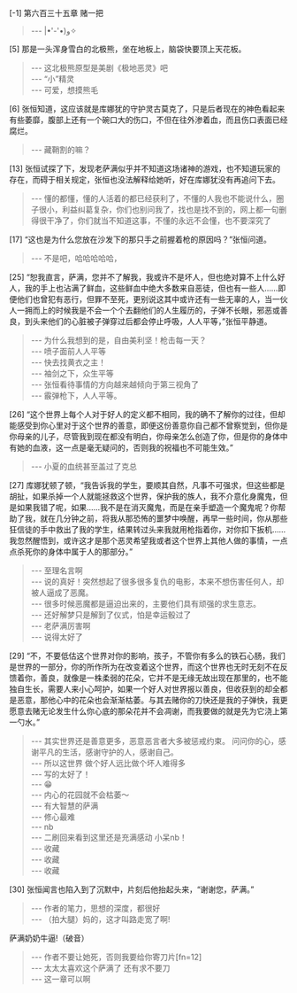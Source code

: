 
[-1] 第六百三十五章 赌一把
>--- |•'-'•)و✧<br>

[5] 那是一头浑身雪白的北极熊，坐在地板上，脑袋快要顶上天花板。
>--- 这北极熊原型是美剧《极地恶灵》吧<br>
>--- “小”精灵<br>
>--- 可爱，想摸熊毛<br>

[6] 张恒知道，这应该就是库娜犹的守护灵古莫克了，只是后者现在的神色看起来有些萎靡，腹部上还有一个碗口大的伤口，不但在往外渗着血，而且伤口表面已经腐烂。
>--- 藏鞘割的嘛？<br>

[13] 张恒试探了下，发现老萨满似乎并不知道这场诸神的游戏，也不知道玩家的存在，而碍于相关规定，张恒也没法解释给她听，好在库娜犹没有再追问下去。
>--- 懂的都懂，懂的人活着的都已经获利了，不懂的人我也不能说什么，圈子很小，利益纠葛复杂，你们也别问我了，找也是找不到的，网上都一句删得很干净了，你们就当不知道这事，不懂的永远不会懂，也不要深究了<br>

[17] “这也是为什么您放在沙发下的那只手之前握着枪的原因吗？”张恒问道。
>--- 不是吧，哈哈哈哈哈，<br>

[25] “恕我直言，萨满，您并不了解我，我或许不是坏人，但也绝对算不上什么好人，我的手上也沾满了鲜血，这些鲜血中绝大多数来自恶徒，但也有一些人……即便他们也曾犯有恶行，但罪不至死，更别说这其中或许还有一些无辜的人，当一伙人一拥而上的时候我是不会一个个去翻他们的人生履历的，子弹不长眼，邪恶或善良，到头来他们的心脏被子弹穿过后都会停止呼吸，人人平等，”张恒平静道。
>--- 为什么我想到的是，自由美利坚！枪击每一天？<br>
>--- 喷子面前人人平等<br>
>--- 快去找黄衣之主！<br>
>--- 袖剑之下，众生平等<br>
>--- 张恒看待事情的方向越来越倾向于第三视角了<br>
>--- 霰弹枪下，人人平等。<br>

[26] “这个世界上每个人对于好人的定义都不相同，我的确不了解你的过往，但却能感受到你心里对于这个世界的善意，即便这份善意你自己都不曾察觉到，但你是你母亲的儿子，尽管我到现在都没有明白，你母亲怎么创造了你，但是你的身体中有她的血液，这一点是毫无疑问的，否则我的祝福也不可能生效。”
>--- 小夏的血统甚至盖过了克总<br>

[27] 库娜犹顿了顿，“我告诉我的学生，要顺其自然，凡事不可强求，但这些都是胡扯，如果杀掉一个人就能拯救这个世界，保护我的族人，我不介意化身魔鬼，但是如果我错了呢，如果……我不是在消灭魔鬼，而是在亲手塑造一个魔鬼呢？你帮助了我，就在几分钟之前，将我从那恐怖的噩梦中唤醒，再早一些时间，你从那些狂信徒的手中救出了我的学生，结果转过头来我就用枪指着你，对你扣下扳机……我忽然醒悟到，或许这才是那个恶灵希望我或者这个世界上其他人做的事情，一点点杀死你的身体中属于人的那部分。”
>--- 至理名言啊<br>
>--- 说的真好！突然想起了很多很多复仇的电影，本来不想伤害任何人，却被人逼成了恶魔。<br>
>--- 很多时候恶魔都是逼迫出来的，主要他们具有顽强的求生意志。<br>
>--- 还好解梦只是解到了仪式，怕是幸运骰过了<br>
>--- 老萨满厉害啊<br>
>--- 说得太好了<br>

[29] “不，不要低估这个世界对你的影响，孩子，不管你有多么的铁石心肠，我们是世界的一部分，你的所作所为在改变着这个世界，而这个世界也无时无刻不在反馈着你，善良，就像是一株柔弱的花朵，它并不是无缘无故出现在那里的，也不能独自生长，需要人来小心呵护，如果一个好人对世界报以善良，但收获到的却全都是恶意，那他心中的花朵也会渐渐枯萎。与其去赌你的刀快还是我的子弹快，我更愿意去赌无论发生什么你心底的那朵花并不会凋谢，而我要做的就是先为它浇上第一勺水。”
>--- 其实世界还是善意更多，恶意恶言者大多被惩戒约束。
问问你的心，感谢平凡的生活，感谢守护的人，感谢自己。<br>
>--- 所以这世界 做个好人远比做个坏人难得多<br>
>--- 写的太好了！<br>
>--- 😁<br>
>--- 内心的花园就不会枯萎～<br>
>--- 有大智慧的萨满<br>
>--- 修心最难<br>
>--- nb<br>
>--- 二刷回来看到这里还是充满感动 小呆nb！<br>
>--- 收藏<br>
>--- 收藏<br>
>--- 收藏<br>

[30] 张恒闻言也陷入到了沉默中，片刻后他抬起头来，“谢谢您，萨满。”
>--- 作者的笔力，思想的深度，都很好<br>
>--- （拍大腿）妈的，这才叫路走宽了啊!

萨满奶奶牛逼!（破音）<br>
>--- 作者不要让她死，否则我要给你寄刀片[fn=12]<br>
>--- 太太太喜欢这个萨满了
还有求不要刀<br>
>--- 这一章可以啊<br>
